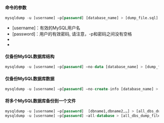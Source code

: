 #### 命令的参数
```sql
mysqldump -u [username] –p[password] [database_name] > [dump_file.sql]
```
- [username]：有效的MySQL用户名
- [password]：用户的有效密码, 请注意，-p和密码之间没有空格
- [database_name]: 要备份的数据库名称
- [dump_file.sql]: 要生成的转储文件

#### 仅备份MySQL数据库结构
```sql
mysqldump -u [username] –p[password] –no-data [database_name] > [dump_file.sql]
```

#### 仅备份MySQL数据库数据
```sql
mysqldump -u [username] –p[password] –no-create-info [database_name] > [dump_file.sql]
```

#### 将多个MySQL数据库备份到一个文件
```sql
mysqldump -u [username] –p[password]  [dbname1,dbname2,…] > [all_dbs_dump_file.sql]
mysqldump -u [username] –p[password] –all-database > [all_dbs_dump_file.sql]
```
